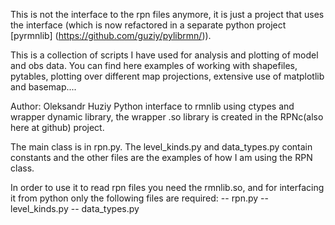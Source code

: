 
This is not the interface to the rpn files anymore, it is just a project that uses 
the interface (which is now refactored in a separate python project [pyrmnlib] (https://github.com/guziy/pylibrmn/)).


This is a collection of scripts I have used for analysis and plotting of model and obs data. You can find here examples of working with shapefiles, pytables, plotting over different map projections, extensive use of matplotlib and basemap....


Author: Oleksandr Huziy
Python interface to rmnlib using ctypes and wrapper dynamic library,
the wrapper .so library is created in the RPNc(also here at github) project.

The main class is in rpn.py. The level_kinds.py and data_types.py
contain constants and the other files are the examples of how I am using 
the RPN class.

In order to use it to read rpn files you need the rmnlib.so, and for interfacing it
from python only the following files are required:
 -- rpn.py
 -- level_kinds.py
 -- data_types.py
